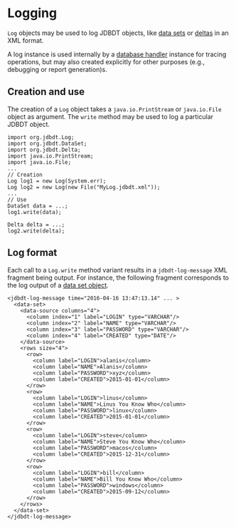 # Logging

`Log` objects may be used to log JDBDT objects, like [data sets](DataSets.html) or [deltas](DBAssertions.html#Deltas) in an XML format. 

A log instance is used internally by a [database handler](DB.html#Logging) instance for tracing operations, but may also created explicitly for other purposes (e.g., debugging or report
generation)s.

## Creation and use

The creation of a `Log` object takes a `java.io.PrintStream` or `java.io.File` object as argument. The `write` method may be used to log a particular JDBDT object.

	import org.jdbdt.Log;
	import org.jdbdt.DataSet;
	import org.jdbdt.Delta;
	import java.io.PrintStream;
	import java.io.File;
	...
	// Creation
	Log log1 = new Log(System.err);
	Log log2 = new Log(new File("MyLog.jdbdt.xml"));
	...
	// Use
	DataSet data = ...;
	log1.write(data);
	
	Delta delta = ...;
	log2.write(delta);
	
## Log format

Each call to a `Log.write` method variant results in a  `jdbdt-log-message` XML fragment
being output. For instance, the following fragment corresponds to the log output of
a [data set object](DataSets.html).

	<jdbdt-log-message time="2016-04-16 13:47:13.14" ... >
	  <data-set>
	    <data-source columns="4">
	      <column index="1" label="LOGIN" type="VARCHAR"/>
	      <column index="2" label="NAME" type="VARCHAR"/>
	      <column index="3" label="PASSWORD" type="VARCHAR"/>
	      <column index="4" label="CREATED" type="DATE"/>
	    </data-source>
	    <rows size="4">
	      <row>
	        <column label="LOGIN">alanis</column>
	        <column label="NAME">Alanis</column>
	        <column label="PASSWORD">xyz</column>
	        <column label="CREATED">2015-01-01</column>
	      </row>
	      <row>
	        <column label="LOGIN">linus</column>
	        <column label="NAME">Linus You Know Who</column>
	        <column label="PASSWORD">linux</column>
	        <column label="CREATED">2015-01-01</column>
	      </row>
	      <row>
	        <column label="LOGIN">steve</column>
	        <column label="NAME">Steve You Know Who</column>
	        <column label="PASSWORD">macos</column>
	        <column label="CREATED">2015-12-31</column>
	      </row>
	      <row>
	        <column label="LOGIN">bill</column>
	        <column label="NAME">Bill You Know Who</column>
	        <column label="PASSWORD">windows</column>
	        <column label="CREATED">2015-09-12</column>
	      </row>
	    </rows>
	  </data-set>
	</jdbdt-log-message>

